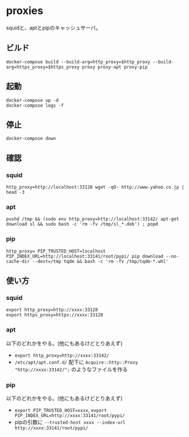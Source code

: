 # proxies

squidと、aptとpipのキャッシュサーバ。

## ビルド

    docker-compose build --build-arg=http_proxy=$http_proxy --build-arg=https_proxy=$https_proxy proxy proxy-apt proxy-pip

## 起動

    docker-compose up -d
    docker-compose logs -f

## 停止

    docker-compose down

## 確認

### squid

    http_proxy=http://localhost:33128 wget -qO- http://www.yahoo.co.jp | head -3

### apt

    pushd /tmp && (sudo env http_proxy=http://localhost:33142/ apt-get download sl && sudo bash -c 'rm -fv /tmp/sl_*.deb') ; popd

### pip

    http_proxy= PIP_TRUSTED_HOST=localhost PIP_INDEX_URL=http://localhost:33141/root/pypi/ pip download --no-cache-dir --dest=/tmp tqdm && bash -c 'rm -fv /tmp/tqdm-*.whl'

## 使い方

### squid

    export http_proxy=http://xxxx:33128
    export https_proxy=https://xxxx:33128

### apt

以下のどれかをやる。(他にもあるけどとりあえず)

- `export http_proxy=http://xxxx:33142/`
- `/etc/apt/apt.conf.d/` 配下に `Acquire::http::Proxy "http://xxxx:33142/";` のようなファイルを作る

### pip

以下のどれかをやる。(他にもあるけどとりあえず)

- `export PIP_TRUSTED_HOST=xxxx`, `export PIP_INDEX_URL=http://xxxx:33141/root/pypi/`
- pipの引数に `--trusted-host xxxx --index-url http://xxxx:33141/root/pypi/`
